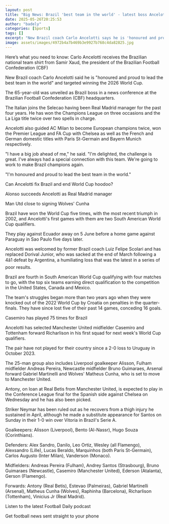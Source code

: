 ```yaml
---
layout: post
title: "Big News: Brazil 'best team in the world' - latest boss Ancelotti"
date: 2025-05-26T20:25:53
author: "badely"
categories: [Sports]
tags: []
excerpt: "New Brazil coach Carlo Ancelotti says he is 'honoured and proud to lead the best team in the world' and targets winning the 2026 World Cup."
image: assets/images/4972b4a7b469b3e9927b768c4da82825.jpg
---
```


Here’s what you need to know: Carlo Ancelotti receives the Brazilian national team shirt from Samir Xaud, the president of the Brazilian Football Confederation (CBF)

New Brazil coach Carlo Ancelotti said he is "honoured and proud to lead the best team in the world" and targeted winning the 2026 World Cup.

The 65-year-old was unveiled as Brazil boss in a news conference at the Brazilian Football Confederation (CBF) headquarters.

The Italian joins the Selecao having been Real Madrid manager for the past four years. He has won the Champions League on three occasions and the La Liga title twice over two spells in charge.

Ancelotti also guided AC Milan to become European champions twice, won the Premier League and FA Cup with Chelsea as well as the French and German domestic titles with Paris St-Germain and Bayern Munich respectively.

"I have a big job ahead of me," he said. "I'm delighted, the challenge is great. I've always had a special connection with this team. We're going to work to make Brazil champions again.

"I'm honoured and proud to lead the best team in the world."

Can Ancelotti fix Brazil and end World Cup hoodoo?

Alonso succeeds Ancelotti as Real Madrid manager

Man Utd close to signing Wolves' Cunha

Brazil have won the World Cup five times, with the most recent triumph in 2002, and Ancelotti's first games with them are two South American World Cup qualifiers.

They play against Ecuador away on 5 June before a home game against Paraguay in Sao Paulo five days later.

Ancelotti was welcomed by former Brazil coach Luiz Felipe Scolari and has replaced Dorival Junior, who was sacked at the end of March following a 4â1 defeat by Argentina, a humiliating loss that was the latest in a series of poor results.

Brazil are fourth in South American World Cup qualifying with four matches to go, with the top six teams earning direct qualification to the competition in the United States, Canada and Mexico.

The team's struggles began more than two years ago when they were knocked out of the 2022 World Cup by Croatia on penalties in the quarter-finals. They have since lost five of their past 14 games, conceding 16 goals.

Casemiro has played 75 times for Brazil

Ancelotti has selected Manchester United midfielder Casemiro and Tottenham forward Richarlison in his first squad for next week's World Cup qualifiers.

The pair have not played for their country since a 2-0 loss to Uruguay in October 2023.

The 25-man group also includes Liverpool goalkeeper Alisson, Fulham midfielder Andreas Pereira, Newcastle midfielder Bruno Guimaraes, Arsenal forward Gabriel Martinelli and Wolves' Matheus Cunha, who is set to move to Manchester United.

Antony, on loan at Real Betis from Manchester United, is expected to play in the Conference League final for the Spanish side against Chelsea on Wednesday and he has also been picked.

Striker Neymar has been ruled out as he recovers from a thigh injury he sustained in April, although he made a substitute appearance for Santos on Sunday in their 1-0 win over Vitoria in Brazil's Serie A.

Goalkeepers: Alisson (Liverpool), Bento (Al-Nassr), Hugo Souza (Corinthians).

Defenders: Alex Sandro, Danilo, Leo Ortiz, Wesley (all Flamengo), Alexsandro (Lille), Lucas Beraldo, Marquinhos (both Paris St-Germain), Carlos Augusto (Inter Milan), Vanderson (Monaco).

Midfielders: Andreas Pereira (Fulham), Andrey Santos (Strasbourg), Bruno Guimaraes (Newcastle), Casemiro (Manchester United), Ederson (Atalanta), Gerson (Flamengo).

Forwards: Antony (Real Betis), Estevao (Palmeiras), Gabriel Martinelli (Arsenal), Matheus Cunha (Wolves), Raphinha (Barcelona), Richarlison (Tottenham), Vinicius Jr (Real Madrid).

Listen to the latest Football Daily podcast

Get football news sent straight to your phone

